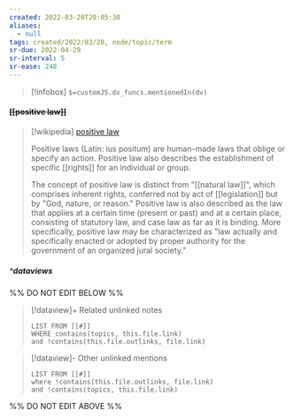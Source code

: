 ```yaml
---
created: 2022-03-20T20:05:30 
aliases:
  - null
tags: created/2022/03/20, node/topic/term
sr-due: 2022-04-29
sr-interval: 5
sr-ease: 248
---
```

> [!infobox]
`$=customJS.dv_funcs.mentionedIn(dv)`

#### <s class="topic-title">[[positive law]]</s>

> [!wikipedia] [positive law](https://en.wikipedia.org/wiki/Positive%20law)
> 
> Positive laws (Latin: ius positum) are human-made laws that oblige or specify an action. Positive law also describes the establishment of specific [[rights]] for an individual or group.
> 
> The concept of positive law is distinct from "[[natural law]]", which comprises inherent rights, conferred not by act of [[legislation]] but by "God, nature, or reason." Positive law is also described as the law that applies at a certain time (present or past) and at a certain place, consisting of statutory law, and case law as far as it is binding.  More specifically, positive law may be characterized as "law actually and specifically enacted or adopted by proper authority for the government of an organized jural society."
>


##### ^dataviews

%% DO NOT EDIT BELOW %%
> [!dataview]+ Related unlinked notes
> ```dataview
> LIST FROM [[#]]
> WHERE contains(topics, this.file.link)
> and !contains(this.file.outlinks, file.link)
> ```
 
> [!dataview]- Other unlinked mentions
> ```dataview
> LIST FROM [[#]]
> where !contains(this.file.outlinks, file.link)
> and !contains(topics, this.file.link)
> ```

%% DO NOT EDIT ABOVE %%